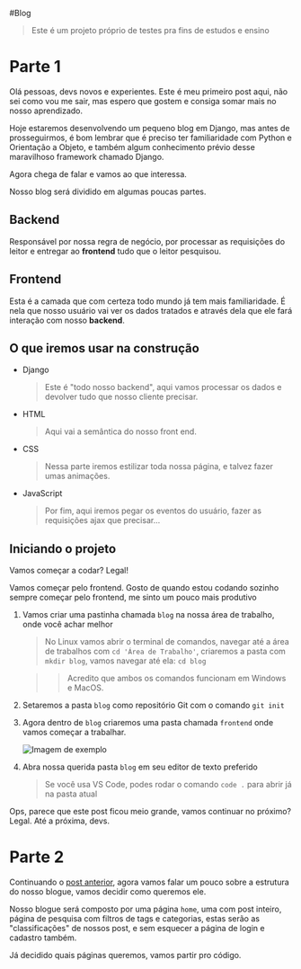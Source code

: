 #Blog

> Este é um projeto próprio de testes pra fins de estudos e ensino

# Parte 1

Olá pessoas, devs novos e experientes. Este é meu primeiro post aqui, não sei como vou me sair, mas espero que gostem e consiga somar mais no nosso aprendizado.

Hoje estaremos desenvolvendo um pequeno blog em Django, mas antes de prosseguirmos, é bom lembrar que é preciso ter familiaridade com Python e Orientação a Objeto, e também algum conhecimento prévio desse maravilhoso framework chamado Django. 

Agora chega de falar e vamos ao que interessa.

Nosso blog será dividido em algumas poucas partes.


## Backend

Responsável por nossa regra de negócio, por processar as requisições do leitor e entregar ao **frontend** tudo que o leitor pesquisou.


## Frontend

Esta é a camada que com certeza todo mundo já tem mais familiaridade. É nela que nosso usuário vai ver os dados tratados e através dela que ele fará interação com nosso **backend**.


## O que iremos usar na construção

* Django

    > Este é "todo nosso backend", aqui vamos processar os dados e devolver tudo que nosso cliente precisar.

* HTML

    > Aqui vai a semântica do nosso front end.

* CSS

    > Nessa parte iremos estilizar toda nossa página, e talvez fazer umas animações.

* JavaScript

    > Por fim, aqui iremos pegar os eventos do usuário, fazer as requisições ajax que precisar...


## Iniciando o projeto

Vamos começar a codar? Legal!

Vamos começar pelo frontend. Gosto de quando estou codando sozinho sempre começar pelo frontend, me sinto um pouco mais produtivo

1. Vamos criar uma pastinha chamada ```blog``` na nossa área de trabalho, onde você achar melhor

    > No Linux vamos abrir o terminal de comandos, navegar até a área de trabalhos com ```cd 'Área de Trabalho'```, criaremos a pasta com ```mkdir blog```, vamos navegar até ela: ```cd blog```

    >> Acredito que ambos os comandos funcionam em Windows e MacOS.

2. Setaremos a pasta ```blog``` como repositório Git com o comando ```git init```

3. Agora dentro de ```blog``` criaremos uma pasta chamada ```frontend``` onde vamos começar a trabalhar.

    ![Imagem de exemplo](../blog_pics/terminal_second_step.png)

4. Abra nossa querida pasta ```blog``` em seu editor de texto preferido
    > Se você usa VS Code, podes rodar o comando ```code .``` para abrir já na pasta atual

Ops, parece que este post ficou meio grande, vamos continuar no próximo? Legal. Até a próxima, devs.

# Parte 2

Continuando o [post anterior](https://devnatan.blogspot.com/2021/01/construindo-um-blog-com-django-parte-1.html), agora vamos falar um pouco sobre a estrutura do nosso blogue, vamos decidir como queremos ele.

Nosso blogue será composto por uma página ```home```, uma com post inteiro, página de pesquisa com filtros de tags e categorias, estas serão as "classificações" de nossos post, e sem esquecer a página de login e cadastro também.

Já decidido quais páginas queremos, vamos partir pro código.
